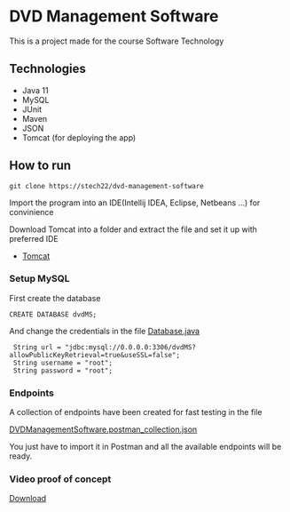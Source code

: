 # DVD Management Software

This is a project made for the course Software Technology 

## Technologies

- Java 11
- MySQL
- JUnit
- Maven
- JSON
- Tomcat (for deploying the app)

## How to run

```
git clone https://stech22/dvd-management-software
```


Import the program into an IDE(Intellij IDEA, Eclipse, Netbeans ...) for convinience

Download Tomcat into a folder and extract the file and set it up with preferred IDE

- [Tomcat](https://tomcat.apache.org/download-90.cgi)


### Setup MySQL

First create the database
```
CREATE DATABASE dvdMS;
```

And change the credentials in the file [Database.java](https://github.com/stech2022/dvd-management-software/blob/main/src/main/java/com/example/dvdmanagementsoftware/database/Database.java)
```
 String url = "jdbc:mysql://0.0.0.0:3306/dvdMS?allowPublicKeyRetrieval=true&useSSL=false";
 String username = "root";
 String password = "root";
```

### Endpoints

A collection of endpoints have been created for fast testing in the file 

[DVDManagementSoftware.postman_collection.json](https://github.com/stech2022/dvd-management-software/blob/main/DVDManagementSoftware.postman_collection.json)

You just have to import it in Postman and all the available endpoints will
be ready.

### Video proof of concept

[Download](https://github.com/stech2022/dvd-management-software/blob/main/dvdms.mp4)